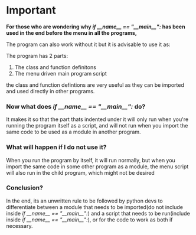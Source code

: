 # Important

**For those who are wondering why *if \_\_name__ == "\_\_main__":* has been used in the end before the menu in all the programs,**

The program can also work without it but it is advisable to use it as:

The program has 2 parts:
1) The class and function definitons
2) The menu driven main program script

the class and function defintions are very useful as they can be imported and used directly in other programs.

### **Now what does *if \_\_name__ == "\_\_main__":* do?**

It makes it so that the part thats indented under it will only run when you're running the program itself as a script, and will not run when you import the same code to be used as a module in another program. 

### **What will happen if I do not use it?**

When you run the program by itself, it will run normally, but when you import the same code in some other program as a module, the menu script will also run in the child program, which might not be desired

### **Conclusion?**

In the end, its an unwritten rule to be followed by python devs to differentiate between a module that needs to be imported(do not include inside *if \_\_name__ == "\_\_main__":*) and a script that needs to be run(include inside *if \_\_name__ == "\_\_main__":*),
or for the code to work as both if necessary.
